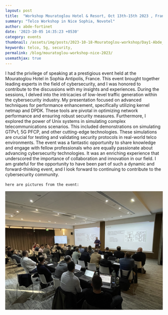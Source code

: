 ```yaml
---
layout: post
title:  "Workshop Mouratoglou Hotel & Resort, Oct 13th-15th 2023 , France"
summary: "Telco Workshop in Nice Sophia, Novotel"
author: abde-fortinet
date: '2023-10-05 14:35:23 +0530'
category: events
thumbnail: /assets/img/posts/2023-10-18-Mouratoglou-workshop/Day1-Abde_2.jpeg
keywords: telco, 5g, security, 
permalink: /blog/mouratoglou-workshop-nice-2023/
usemathjax: true
---
```



I had the privilege of speaking at a prestigious event held at the Mouratoglou Hotel in Sophia Antipolis, France. This event brought together leading experts in the field of cybersecurity, and I was honored to contribute to the discussions with my insights and experiences.
During the sessions, I delved into the intricacies of low-level traffic generation within the cybersecurity industry. My presentation focused on advanced techniques for performance enhancement, specifically utilizing kernel netmap and DPDK. These tools are pivotal in optimizing network performance and ensuring robust security measures.
Furthermore, I explored the power of Unix systems in simulating complex telecommunications scenarios. This included demonstrations on simulating GTPv1, 5G PFCP, and other cutting-edge technologies. These simulations are crucial for testing and validating security protocols in real-world telco environments.
The event was a fantastic opportunity to share knowledge and engage with fellow professionals who are equally passionate about advancing cybersecurity technologies. It was an enriching experience that underscored the importance of collaboration and innovation in our field.
I am grateful for the opportunity to have been part of such a dynamic and forward-thinking event, and I look forward to continuing to contribute to the cybersecurity community.


`here are pictures from the event:`

<div style="text-align: center;">
  <img src="/assets/img/posts/2023-10-18-Mouratoglou-workshop/Day1-Abde_1.jpeg" alt="Going through some deep kernel traffic gen techniques" class="img-fluid">
  <p style="font-weight: bold; font-size: 1.5em; padding: 5px; display: inline-block;"></p>
</div>
